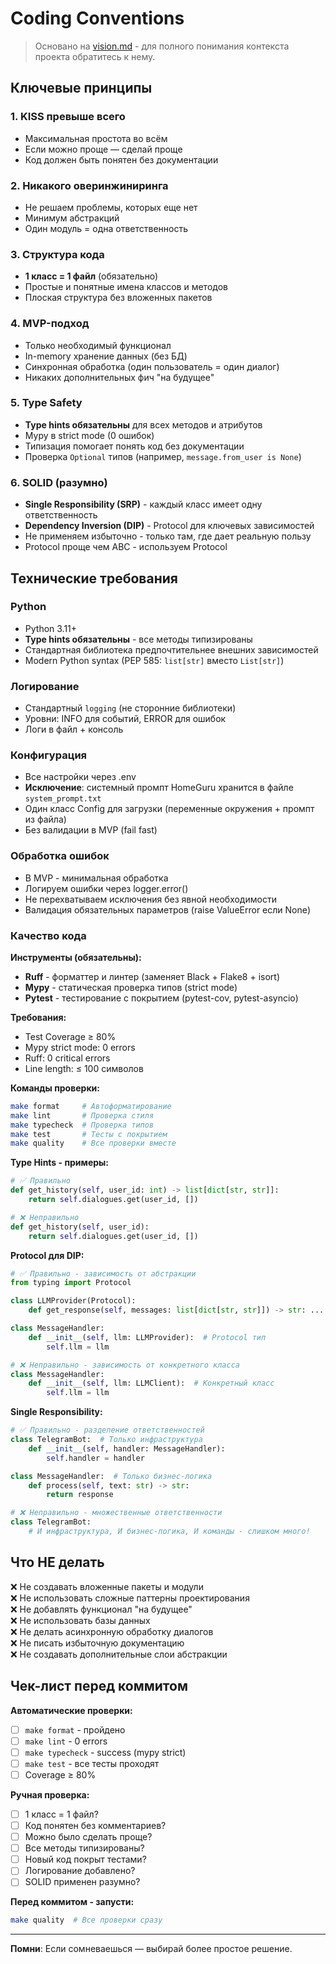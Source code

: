 # Coding Conventions

> Основано на [vision.md](vision.md) - для полного понимания контекста проекта обратитесь к нему.

## Ключевые принципы

### 1. KISS превыше всего
- Максимальная простота во всём
- Если можно проще — сделай проще
- Код должен быть понятен без документации

### 2. Никакого оверинжиниринга
- Не решаем проблемы, которых еще нет
- Минимум абстракций
- Один модуль = одна ответственность

### 3. Структура кода
- **1 класс = 1 файл** (обязательно)
- Простые и понятные имена классов и методов
- Плоская структура без вложенных пакетов

### 4. MVP-подход
- Только необходимый функционал
- In-memory хранение данных (без БД)
- Синхронная обработка (один пользователь = один диалог)
- Никаких дополнительных фич "на будущее"

### 5. Type Safety
- **Type hints обязательны** для всех методов и атрибутов
- Mypy в strict mode (0 ошибок)
- Типизация помогает понять код без документации
- Проверка `Optional` типов (например, `message.from_user is None`)

### 6. SOLID (разумно)
- **Single Responsibility (SRP)** - каждый класс имеет одну ответственность
- **Dependency Inversion (DIP)** - Protocol для ключевых зависимостей
- Не применяем избыточно - только там, где дает реальную пользу
- Protocol проще чем ABC - используем Protocol

## Технические требования

### Python
- Python 3.11+
- **Type hints обязательны** - все методы типизированы
- Стандартная библиотека предпочтительнее внешних зависимостей
- Modern Python syntax (PEP 585: `list[str]` вместо `List[str]`)

### Логирование
- Стандартный `logging` (не сторонние библиотеки)
- Уровни: INFO для событий, ERROR для ошибок
- Логи в файл + консоль

### Конфигурация
- Все настройки через .env
- **Исключение**: системный промпт HomeGuru хранится в файле `system_prompt.txt`
- Один класс Config для загрузки (переменные окружения + промпт из файла)
- Без валидации в MVP (fail fast)

### Обработка ошибок
- В MVP - минимальная обработка
- Логируем ошибки через logger.error()
- Не перехватываем исключения без явной необходимости
- Валидация обязательных параметров (raise ValueError если None)

### Качество кода

**Инструменты (обязательны):**
- **Ruff** - форматтер и линтер (заменяет Black + Flake8 + isort)
- **Mypy** - статическая проверка типов (strict mode)
- **Pytest** - тестирование с покрытием (pytest-cov, pytest-asyncio)

**Требования:**
- Test Coverage ≥ 80%
- Mypy strict mode: 0 errors
- Ruff: 0 critical errors
- Line length: ≤ 100 символов

**Команды проверки:**
```bash
make format     # Автоформатирование
make lint       # Проверка стиля
make typecheck  # Проверка типов
make test       # Тесты с покрытием
make quality    # Все проверки вместе
```

**Type Hints - примеры:**
```python
# ✅ Правильно
def get_history(self, user_id: int) -> list[dict[str, str]]:
    return self.dialogues.get(user_id, [])

# ❌ Неправильно
def get_history(self, user_id):
    return self.dialogues.get(user_id, [])
```

**Protocol для DIP:**
```python
# ✅ Правильно - зависимость от абстракции
from typing import Protocol

class LLMProvider(Protocol):
    def get_response(self, messages: list[dict[str, str]]) -> str: ...

class MessageHandler:
    def __init__(self, llm: LLMProvider):  # Protocol тип
        self.llm = llm

# ❌ Неправильно - зависимость от конкретного класса
class MessageHandler:
    def __init__(self, llm: LLMClient):  # Конкретный класс
        self.llm = llm
```

**Single Responsibility:**
```python
# ✅ Правильно - разделение ответственностей
class TelegramBot:  # Только инфраструктура
    def __init__(self, handler: MessageHandler):
        self.handler = handler

class MessageHandler:  # Только бизнес-логика
    def process(self, text: str) -> str:
        return response

# ❌ Неправильно - множественные ответственности
class TelegramBot:
    # И инфраструктура, И бизнес-логика, И команды - слишком много!
```

## Что НЕ делать

❌ Не создавать вложенные пакеты и модули  
❌ Не использовать сложные паттерны проектирования  
❌ Не добавлять функционал "на будущее"  
❌ Не использовать базы данных  
❌ Не делать асинхронную обработку диалогов  
❌ Не писать избыточную документацию  
❌ Не создавать дополнительные слои абстракции  

## Чек-лист перед коммитом

**Автоматические проверки:**
- [ ] `make format` - пройдено
- [ ] `make lint` - 0 errors
- [ ] `make typecheck` - success (mypy strict)
- [ ] `make test` - все тесты проходят
- [ ] Coverage ≥ 80%

**Ручная проверка:**
- [ ] 1 класс = 1 файл?
- [ ] Код понятен без комментариев?
- [ ] Можно было сделать проще?
- [ ] Все методы типизированы?
- [ ] Новый код покрыт тестами?
- [ ] Логирование добавлено?
- [ ] SOLID применен разумно?

**Перед коммитом - запусти:**
```bash
make quality  # Все проверки сразу
```  

---

**Помни**: Если сомневаешься — выбирай более простое решение.

